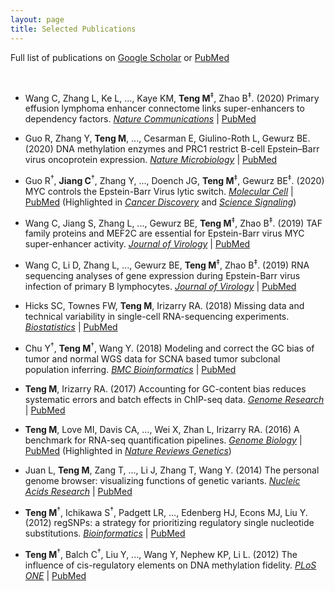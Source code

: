 ```yaml
---
layout: page
title: Selected Publications
---
```


Full list of publications on [Google Scholar](https://scholar.google.com/citations?user=T7QIObwAAAAJ)
or [PubMed](https://pubmed.ncbi.nlm.nih.gov/?term=Teng%2C+Mingxiang%5BAuthor%5D&sort=date&size=20)

<br>

- Wang C, Zhang L, Ke L, ..., Kaye KM, **Teng M**<sup>‡</sup>, Zhao B<sup>‡</sup>. 
(2020) Primary effusion lymphoma enhancer connectome links super-enhancers to dependency factors.
[*Nature Communications*](https://doi.org/10.1038/s41467-020-20136-w)
| [PubMed](https://pubmed.ncbi.nlm.nih.gov/33298918/)

- Guo R, Zhang Y, **Teng M**, ..., Cesarman E, Giulino-Roth L, Gewurz BE. 
(2020) DNA methylation enzymes and PRC1 restrict B-cell Epstein–Barr virus oncoprotein expression.
[*Nature Microbiology*](https://doi.org/10.1038/s41564-020-0724-y)
| [PubMed](https://pubmed.ncbi.nlm.nih.gov/32424339)

- Guo R<sup>†</sup>, **Jiang C**<sup>†</sup>, Zhang Y, ...,  Doench JG, **Teng M**<sup>‡</sup>, Gewurz BE<sup>‡</sup>.
(2020) MYC controls the Epstein-Barr Virus lytic switch. 
[*Molecular Cell*](https://doi.org/10.1016/j.molcel.2020.03.025)
| [PubMed](https://pubmed.ncbi.nlm.nih.gov/32315601)
(Highlighted in [*Cancer Discovery*](https://doi.org/10.1158/2159-8290.CD-RW2020-064) and 
[*Science Signaling*](https://doi.org/10.1126/scisignal.abd0677))

- Wang C, Jiang S, Zhang L, ..., Gewurz BE, **Teng M**<sup>‡</sup>, Zhao B<sup>‡</sup>.
(2019) TAF family proteins and MEF2C are essential for Epstein-Barr virus MYC super-enhancer activity. 
[*Journal of Virology*](https://doi.org/10.1128/JVI.00513-19)
| [PubMed](https://www.ncbi.nlm.nih.gov/pubmed/31167905)

- Wang C, Li D, Zhang L, ..., Gewurz BE, **Teng M**<sup>‡</sup>, Zhao B<sup>‡</sup>.
(2019) RNA sequencing analyses of gene expression during Epstein-Barr virus infection of primary B lymphocytes.
[*Journal of Virology*](https://doi.org/10.1128/JVI.00226-19)
| [PubMed](https://www.ncbi.nlm.nih.gov/pubmed/31019051)

- Hicks SC, Townes FW, **Teng M**, Irizarry RA.
(2018) Missing data and technical variability in single-cell RNA-sequencing experiments.
[*Biostatistics*](https://doi.org/10.1093/biostatistics/kxx053)
| [PubMed](https://www.ncbi.nlm.nih.gov/pubmed/29121214)

- Chu Y<sup>†</sup>, **Teng M**<sup>†</sup>, Wang Y. 
(2018) Modeling and correct the GC bias of tumor and normal WGS data for SCNA based tumor subclonal population inferring.
[*BMC Bioinformatics*](https://doi.org/10.1186/s12859-018-2099-0) 
| [PubMed](https://www.ncbi.nlm.nih.gov/pubmed/29671389)

- **Teng M**, Irizarry RA. 
(2017) Accounting for GC-content bias reduces systematic errors and batch effects in ChIP-seq data.
[*Genome Research*](https://doi.org/10.1101/gr.220673.117)
| [PubMed](https://www.ncbi.nlm.nih.gov/pubmed/29025895)

- **Teng M**, Love MI, Davis CA, ..., Wei X, Zhan L, Irizarry RA.
(2016) A benchmark for RNA-seq quantification pipelines.
[*Genome Biology*](https://doi.org/10.1186/s13059-016-0940-1)
| [PubMed](https://www.ncbi.nlm.nih.gov/pubmed/27107712)
(Highlighted in [*Nature Reviews Genetics*](https://www.nature.com/articles/nrg.2016.62))

- Juan L, **Teng M**, Zang T, ..., Li J, Zhang T, Wang Y.
(2014) The personal genome browser: visualizing functions of genetic variants.
[*Nucleic Acids Research*](https://doi.org/10.1093/nar/gku361)
| [PubMed](https://www.ncbi.nlm.nih.gov/pubmed/24799434)

- **Teng M**<sup>†</sup>, Ichikawa S<sup>†</sup>, Padgett LR, ..., Edenberg HJ, Econs MJ, Liu Y.
(2012) regSNPs: a strategy for prioritizing regulatory single nucleotide substitutions.
[*Bioinformatics*](https://doi.org/10.1093/bioinformatics/bts275)
| [PubMed](https://www.ncbi.nlm.nih.gov/pubmed/22611130)

- **Teng M**<sup>†</sup>, Balch C<sup>†</sup>, Liu Y, ..., Wang Y, Nephew KP, Li L.
(2012) The influence of cis-regulatory elements on DNA methylation fidelity.
[*PLoS ONE*](https://doi.org/10.1371/journal.pone.0032928)
| [PubMed](https://www.ncbi.nlm.nih.gov/pubmed/22412954)